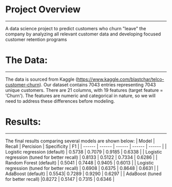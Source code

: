 # Project Overview
***
A data science project to predict customers who churn "leave" the company by analyzing all relevant customer data and developing focused customer retention programs 

# The Data:
***
The data is sourced from Kaggle (https://www.kaggle.com/blastchar/telco-customer-churn). Our dataset contains 7043 entries representing 7043 unique customers. There are 21 columns, with 19 features (target feature = 'Churn'). The features are numeric and categorical in nature, so we will need to address these differences before modeling.

# Results:
***
The final results comparing several models are shown below:
| Model | Recall | Percision | Specificity | F1 |
| ------ | ------ | ------ | ------ | ------ |
| Logistic regression (default) | 0.5738 | 0.7079 | 0.9185 | 0.6338 |
| Logistic regression (tuned for better recall) | 0.8133 | 0.5122 | 0.7334 | 0.6286 |
| Random Forest (default) | 0.5041 | 0.7448 | 0.9405 | 0.6013 |
| Logistic regression (tuned for better recall) | 0.6908 | 0.6375 | 0.8648 | 0.6631 |
| AdaBoost (default) | 0.5543| 0.7289 | 0.9290 | 0.6297 |
| AdaBoost (tuned for better recall) |0.8272 | 0.5147 | 0.7315 | 0.6346 |